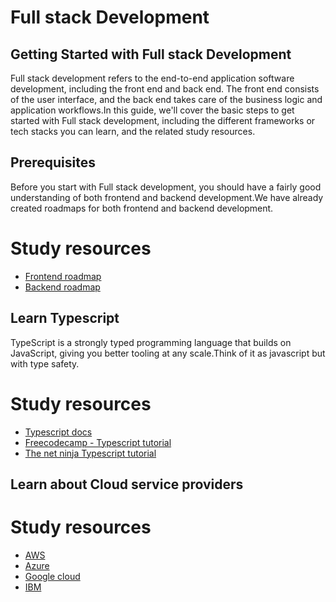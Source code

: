 # Full stack Development

## Getting Started with Full stack Development
Full stack development refers to the end-to-end application software development, including the front end and back end. The front end consists of the user interface, and the back end takes care of the business logic and application workflows.In this guide, we'll cover the basic steps to get started with Full stack development, including the different frameworks or tech stacks you can learn, and the related study resources.

## Prerequisites
Before you start with Full stack development, you should have a fairly good understanding of both frontend and backend development.We have already created roadmaps for both frontend and backend development.

# Study resources
* [Frontend roadmap](https://github.com/WeMakeDevs/roadmaps/tree/main/Frontend-Development)
* [Backend roadmap](https://github.com/WeMakeDevs/roadmaps/tree/main/Backend-Development)


## Learn Typescript
TypeScript is a strongly typed programming language that builds on JavaScript, giving you better tooling at any scale.Think of it as javascript but with type safety.

# Study resources
* [Typescript docs](https://www.typescriptlang.org/docs/)
* [Freecodecamp - Typescript tutorial](https://www.youtube.com/watch?v=30LWjhZzg50&t=777s)
* [The net ninja Typescript tutorial](https://www.youtube.com/playlist?list=PL4cUxeGkcC9gUgr39Q_yD6v-bSyMwKPUI)


## Learn about Cloud service providers

# Study resources
* [AWS](https://docs.aws.amazon.com/)
* [Azure](https://learn.microsoft.com/en-us/azure/?product=popular)
* [Google cloud](https://cloud.google.com/training?hl=en)
* [IBM](https://www.ibm.com/training/cloud)

